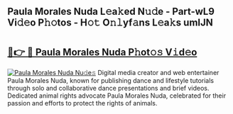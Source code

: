 ## Paula Morales Nuda L𝚎a𝚔ed N𝚞𝚍e - Part-wL9 Vi𝚍𝚎o P𝚑𝚘tos - H𝚘𝚝 O𝚗𝚕yf𝚊ns L𝚎a𝚔s umIJN

# <h2><a href="http://kf1fgs2.oniu.top/?m=Paula+Morales+Nuda">🔗👉 🔴 Paula Morales Nuda P𝚑ot𝚘𝚜 V𝚒d𝚎o</a></h2>

[![Paula Morales Nuda Nu𝚍e𝚜](https://i.imgur.com/0qMVB7G.gif)](http://kf1fgs2.oniu.top/?m=Paula+Morales+Nuda)
Digital media creator and web entertainer Paula Morales Nuda, known for publishing dance and lifestyle tutorials through solo and collaborative dance presentations and brief videos. Dedicated animal rights advocate Paula Morales Nuda, celebrated for their passion and efforts to protect the rights of animals.  
